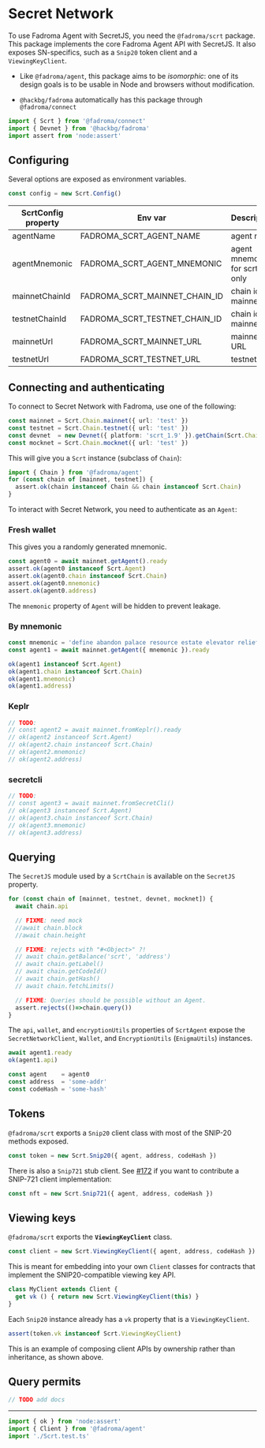 # Secret Network

To use Fadroma Agent with SecretJS, you need the `@fadroma/scrt` package.
This package implements the core Fadroma Agent API with SecretJS.
It also exposes SN-specifics, such as a `Snip20` token client
and a `ViewingKeyClient`.

* Like `@fadroma/agent`, this package aims to be *isomorphic*:
  one of its design goals is to be usable in Node and browsers without modification.

* `@hackbg/fadroma` automatically has this package through `@fadroma/connect`

```typescript
import { Scrt } from '@fadroma/connect'
import { Devnet } from '@hackbg/fadroma'
import assert from 'node:assert'
```

## Configuring

Several options are exposed as environment variables.

```typescript
const config = new Scrt.Config()
```

|ScrtConfig property|Env var|Description|
|-|-|-|
|agentName     |FADROMA_SCRT_AGENT_NAME      |agent name|
|agentMnemonic |FADROMA_SCRT_AGENT_MNEMONIC  |agent mnemonic for scrt only|
|mainnetChainId|FADROMA_SCRT_MAINNET_CHAIN_ID|chain id for mainnet|
|testnetChainId|FADROMA_SCRT_TESTNET_CHAIN_ID|chain id for mainnet|
|mainnetUrl    |FADROMA_SCRT_MAINNET_URL     |mainnet URL|
|testnetUrl    |FADROMA_SCRT_TESTNET_URL     |testnet URL|

## Connecting and authenticating

To connect to Secret Network with Fadroma, use one of the following:

```typescript
const mainnet = Scrt.Chain.mainnet({ url: 'test' })
const testnet = Scrt.Chain.testnet({ url: 'test' })
const devnet  = new Devnet({ platform: 'scrt_1.9' }).getChain(Scrt.Chain)
const mocknet = Scrt.Chain.mocknet({ url: 'test' })
```

This will give you a `Scrt` instance (subclass of `Chain`):

```typescript
import { Chain } from '@fadroma/agent'
for (const chain of [mainnet, testnet]) {
  assert.ok(chain instanceof Chain && chain instanceof Scrt.Chain)
}
```

To interact with Secret Network, you need to authenticate as an `Agent`:

### Fresh wallet

This gives you a randomly generated mnemonic.

```typescript
const agent0 = await mainnet.getAgent().ready
assert.ok(agent0 instanceof Scrt.Agent)
assert.ok(agent0.chain instanceof Scrt.Chain)
assert.ok(agent0.mnemonic)
assert.ok(agent0.address)
```

The `mnemonic` property of `Agent` will be hidden to prevent leakage.

### By mnemonic

```typescript
const mnemonic = 'define abandon palace resource estate elevator relief stock order pool knock myth brush element immense task rapid habit angry tiny foil prosper water news'
const agent1 = await mainnet.getAgent({ mnemonic }).ready

ok(agent1 instanceof Scrt.Agent)
ok(agent1.chain instanceof Scrt.Chain)
ok(agent1.mnemonic)
ok(agent1.address)
```

### Keplr

```typescript
// TODO:
// const agent2 = await mainnet.fromKeplr().ready
// ok(agent2 instanceof Scrt.Agent)
// ok(agent2.chain instanceof Scrt.Chain)
// ok(agent2.mnemonic)
// ok(agent2.address)
```

### secretcli

```typescript
// TODO:
// const agent3 = await mainnet.fromSecretCli()
// ok(agent3 instanceof Scrt.Agent)
// ok(agent3.chain instanceof Scrt.Chain)
// ok(agent3.mnemonic)
// ok(agent3.address)
```

## Querying

The `SecretJS` module used by a `ScrtChain` is available on the `SecretJS` property.

```typescript
for (const chain of [mainnet, testnet, devnet, mocknet]) {
  await chain.api

  // FIXME: need mock
  //await chain.block
  //await chain.height

  // FIXME: rejects with "#<Object>" ?!
  // await chain.getBalance('scrt', 'address')
  // await chain.getLabel()
  // await chain.getCodeId()
  // await chain.getHash()
  // await chain.fetchLimits()

  // FIXME: Queries should be possible without an Agent.
  assert.rejects(()=>chain.query())
}
```

The `api`, `wallet`, and `encryptionUtils` properties of `ScrtAgent`
expose the `SecretNetworkClient`, `Wallet`, and `EncryptionUtils` (`EnigmaUtils`)
instances.

```typescript
await agent1.ready
ok(agent1.api)
```

```typescript
const agent    = agent0
const address  = 'some-addr'
const codeHash = 'some-hash'
```

## Tokens

`@fadroma/scrt` exports a `Snip20` client class with most of the SNIP-20 methods exposed.

```typescript
const token = new Scrt.Snip20({ agent, address, codeHash })
```

There is also a `Snip721` stub client. See [#172](https://github.com/hackbg/fadroma/issues/172)
if you want to contribute a SNIP-721 client implementation:

```typescript
const nft = new Scrt.Snip721({ agent, address, codeHash })
```

## Viewing keys

`@fadroma/scrt` exports the **`ViewingKeyClient`** class.

```typescript
const client = new Scrt.ViewingKeyClient({ agent, address, codeHash })
```

This is meant for embedding into your own `Client` classes
for contracts that implement the SNIP20-compatible viewing key API.

```typescript
class MyClient extends Client {
  get vk () { return new Scrt.ViewingKeyClient(this) }
}
```

Each `Snip20` instance already has a `vk` property that is a `ViewingKeyClient`.

```typescript
assert(token.vk instanceof Scrt.ViewingKeyClient)
```

This is an example of composing client APIs by ownership rather than inheritance,
as shown above.

## Query permits

```typescript
// TODO add docs
```

---

```typescript
import { ok } from 'node:assert'
import { Client } from '@fadroma/agent'
import './Scrt.test.ts'
```
